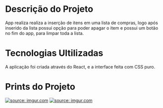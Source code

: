 
# Descrição do Projeto
App realiza realiza a inserção de itens em uma lista de compras, logo após inserido da lista possui opção para poder apagar o item e possui um botão no fim do app, para limpar toda a lista.

# Tecnologias Ultilizadas
A aplicação foi criada através do React, e a interface feita com CSS puro. 

# Prints do Projeto
<a href="https://imgur.com/f7dKOxK"><img src="https://i.imgur.com/f7dKOxK.png" title="source: imgur.com" /></a>
<a href="https://imgur.com/FZxBMq1"><img src="https://i.imgur.com/FZxBMq1.png" title="source: imgur.com" /></a>
